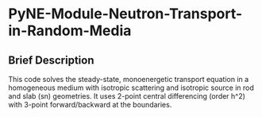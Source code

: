 # PyNE-Module-Neutron-Transport-in-Random-Media
## Brief Description
This code solves the steady-state, monoenergetic transport equation in a homogeneous medium with isotropic scattering and isotropic source in rod and slab (sn) geometries. 
It uses 2-point central differencing (order h^2) with 3-point forward/backward at the boundaries.